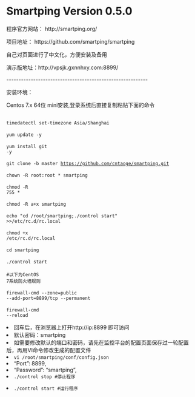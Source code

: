 # Smartping Version 0.5.0
<p>程序官方网站： http://smartping.org/ </p>
<p>项目地址： https://github.com/smartping/smartping</p>
<p>自己对页面进行了中文化，方便安装及备用</p>
<p>演示版地址：http://vpsjk.gxnnhxy.com:8899/</p>
<p>----------------------------------------------------------</p>
<p>安装环境：</p>
<p>Centos 7.x  64位 mini安装,登录系统后直接复制粘贴下面的命令</p>

<br><code>timedatectl set-timezone Asia/Shanghai</code></br>
<br><code>yum update -y</code></br>
<br><code>yum install git -y</code></br>
<br><code>git clone -b master https://github.com/cntaoge/smartping.git</code></br>
<br><code>chown -R root:root * smartping</code></br>
<br><code>chmod -R 755 *</code></br>
<br><code>chmod -R a+x smartping</code></br>
<br><code>echo "cd /root/smartping;./control start" >>/etc/rc.d/rc.local</code></br>
<br><code>chmod +x /etc/rc.d/rc.local</code></br>
<br><code>cd smartping</code></br>
<br><code>./control start</code></br>
<br><code>#以下为CentOS 7系统防火墙规则</code></br>
<br><code>firewall-cmd --zone=public --add-port=8899/tcp --permanent</code></br>
<br><code>firewall-cmd --reload</code> </br>

<li>回车后，在浏览器上打开http://ip:8899  即可访问</li>
<li>默认密码：smartping</li>

<li>如需要修改默认的端口和密码，请先在监控平台的配置页面保存过一轮配置后，再用VI命令修改生成的配置文件</li>
<li><code>vi /root/smartping/conf/config.json</code></li>

<li>“Port”: 8899,</li>
<li>“Password”: “smartping”,</li>

<li><code>./control stop #停止程序</li>
<li>./control start #运行程序</code></li>
